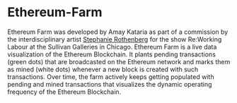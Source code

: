 # Ethereum-Farm
Ethereum Farm was developed by Amay Kataria as part of a commission by the interdisciplinary artist [Stephanie Rothenberg](https://stephanierothenberg.com/) for the show Re:Working Labour at the Sullivan Galleries in Chicago. Ethereum Farm is a live data visualization of the Ethereum Blockchain. It plants pending transactions (green dots) that are broadcasted on the Ethereum network and marks them as mined (white dots) whenever a new block is created with such transactions. Over time, the farm actively keeps getting populated with pending and mined transactions that visualizes the dynamic operating frequency of the Ethereum Blockchain.
